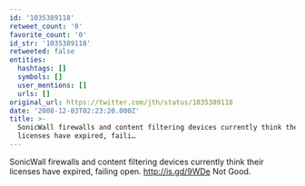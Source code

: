 ```yaml
---
id: '1035389118'
retweet_count: '0'
favorite_count: '0'
id_str: '1035389118'
retweeted: false
entities:
  hashtags: []
  symbols: []
  user_mentions: []
  urls: []
original_url: https://twitter.com/jth/status/1035389118
date: '2008-12-03T02:23:20.000Z'
title: >-
  SonicWall firewalls and content filtering devices currently think their
  licenses have expired, faili…
---
```


SonicWall firewalls and content filtering devices currently think their licenses have expired, failing open. http://is.gd/9WDe Not Good.